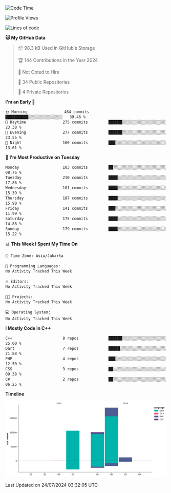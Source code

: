 <!--START_SECTION:waka-->
![Code Time](http://img.shields.io/badge/Code%20Time-138%20hrs%2046%20mins-blue)

![Profile Views](http://img.shields.io/badge/Profile%20Views-0-blue)

![Lines of code](https://img.shields.io/badge/From%20Hello%20World%20I%27ve%20Written-404.4%20thousand%20lines%20of%20code-blue)

**🐱 My GitHub Data** 

> 📦 98.3 kB Used in GitHub's Storage 
 > 
> 🏆 144 Contributions in the Year 2024
 > 
> 🚫 Not Opted to Hire
 > 
> 📜 34 Public Repositories 
 > 
> 🔑 4 Private Repositories 
 > 
**I'm an Early 🐤** 

```text
🌞 Morning                464 commits         ██████████░░░░░░░░░░░░░░░   39.46 % 
🌆 Daytime                275 commits         ██████░░░░░░░░░░░░░░░░░░░   23.38 % 
🌃 Evening                277 commits         ██████░░░░░░░░░░░░░░░░░░░   23.55 % 
🌙 Night                  160 commits         ███░░░░░░░░░░░░░░░░░░░░░░   13.61 % 
```
📅 **I'm Most Productive on Tuesday** 

```text
Monday                   103 commits         ██░░░░░░░░░░░░░░░░░░░░░░░   08.76 % 
Tuesday                  210 commits         ████░░░░░░░░░░░░░░░░░░░░░   17.86 % 
Wednesday                181 commits         ████░░░░░░░░░░░░░░░░░░░░░   15.39 % 
Thursday                 187 commits         ████░░░░░░░░░░░░░░░░░░░░░   15.90 % 
Friday                   141 commits         ███░░░░░░░░░░░░░░░░░░░░░░   11.99 % 
Saturday                 175 commits         ████░░░░░░░░░░░░░░░░░░░░░   14.88 % 
Sunday                   179 commits         ████░░░░░░░░░░░░░░░░░░░░░   15.22 % 
```


📊 **This Week I Spent My Time On** 

```text
🕑︎ Time Zone: Asia/Jakarta

💬 Programming Languages: 
No Activity Tracked This Week

🔥 Editors: 
No Activity Tracked This Week

🐱‍💻 Projects: 
No Activity Tracked This Week

💻 Operating System: 
No Activity Tracked This Week
```

**I Mostly Code in C++** 

```text
C++                      8 repos             ██████░░░░░░░░░░░░░░░░░░░   25.00 % 
Dart                     7 repos             █████░░░░░░░░░░░░░░░░░░░░   21.88 % 
PHP                      4 repos             ███░░░░░░░░░░░░░░░░░░░░░░   12.50 % 
CSS                      3 repos             ██░░░░░░░░░░░░░░░░░░░░░░░   09.38 % 
C#                       2 repos             ██░░░░░░░░░░░░░░░░░░░░░░░   06.25 % 
```



**Timeline**

![Lines of Code chart](https://raw.githubusercontent.com/PradiptaAhmad/PradiptaAhmad/main/assets/bar_graph.png)


 Last Updated on 24/07/2024 03:32:05 UTC
<!--END_SECTION:waka-->
